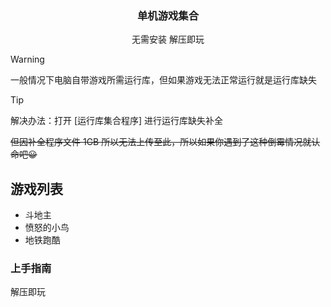 

  <h3 align="center">单机游戏集合</h3>
  <p align="center">无需安装 解压即玩</p>

 > [!WARNING]
 > 一般情况下电脑自带游戏所需运行库，但如果游戏无法正常运行就是运行库缺失

> [!TIP]
 > 解决办法：打开 [运行库集合程序] 进行运行库缺失补全

~~但因补全程序文件 1GB 所以无法上传至此，所以如果你遇到了这种倒霉情况就认命吧😀~~


## 游戏列表

- 斗地主
- 愤怒的小鸟
- 地铁跑酷


### 上手指南
解压即玩




